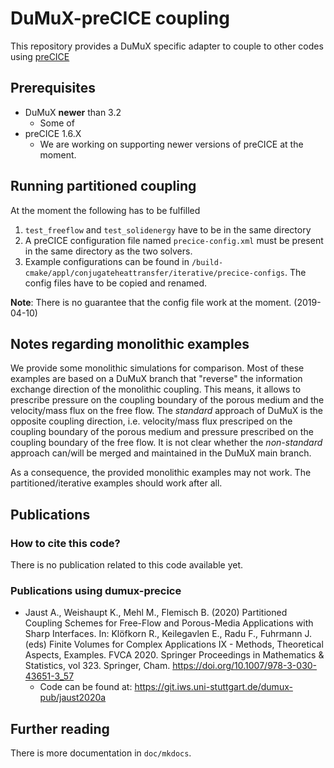 # DuMuX-preCICE coupling

This repository provides a DuMuX specific adapter to couple to other codes using [preCICE](https://www.precice.org/)
## Prerequisites

- DuMuX **newer** than 3.2
    - Some of
- preCICE 1.6.X
    - We are working on supporting newer versions of preCICE at the moment.

## Running partitioned coupling

At the moment the following has to be fulfilled

1. `test_freeflow` and `test_solidenergy` have to be in the same directory
1. A preCICE configuration file named `precice-config.xml` must be present in the same directory as the two solvers.
1. Example configurations can be found in `/build-cmake/appl/conjugateheattransfer/iterative/precice-configs`. The config files have to be copied and renamed.

**Note**: There is no guarantee that the config file work at the moment. (2019-04-10)

## Notes regarding monolithic examples

We provide some monolithic simulations for comparison. Most of these examples are based on a DuMuX branch that "reverse" the information exchange direction of the monolithic coupling. This means, it allows to prescribe pressure on the coupling boundary of the porous medium and the velocity/mass flux on the free flow. The *standard* approach of DuMuX is the opposite coupling direction, i.e. velocity/mass flux prescriped on the coupling boundary of the porous medium and pressure prescribed on the coupling boundary of the free flow. It is not clear whether the *non-standard* approach can/will be merged and maintained in the DuMuX main branch.

As a consequence, the provided monolithic examples may not work. The partitioned/iterative examples should work after all.
## Publications


### How to cite this code?

There is no publication related to this code available yet.
### Publications using dumux-precice

- Jaust A., Weishaupt K., Mehl M., Flemisch B. (2020) Partitioned Coupling Schemes for Free-Flow and Porous-Media Applications with Sharp Interfaces. In: Klöfkorn R., Keilegavlen E., Radu F., Fuhrmann J. (eds) Finite Volumes for Complex Applications IX - Methods, Theoretical Aspects, Examples. FVCA 2020. Springer Proceedings in Mathematics & Statistics, vol 323. Springer, Cham. https://doi.org/10.1007/978-3-030-43651-3_57
    - Code can be found at: https://git.iws.uni-stuttgart.de/dumux-pub/jaust2020a

## Further reading

There is more documentation in `doc/mkdocs`.
